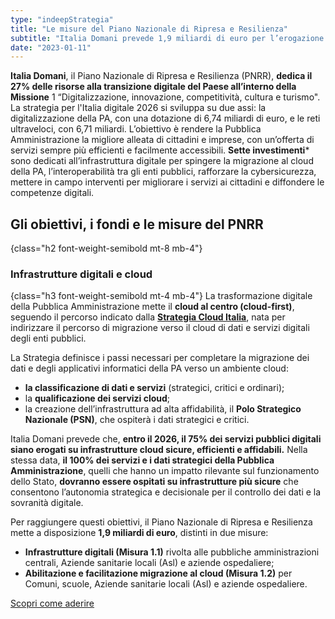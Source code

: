 ```yaml
---
type: "indeepStrategia"
title: "Le misure del Piano Nazionale di Ripresa e Resilienza"
subtitle: "Italia Domani prevede 1,9 miliardi di euro per l’erogazione di servizi pubblici digitali su infrastrutture cloud sicure, efficienti e affidabili."
date: "2023-01-11"
---
```


**Italia Domani**, il Piano Nazionale di Ripresa e Resilienza (PNRR), **dedica il 27% delle risorse alla transizione digitale del Paese all’interno della Missione** 1 “Digitalizzazione, innovazione, competitività, cultura e turismo". La strategia per l'Italia digitale 2026 si sviluppa su due assi: la digitalizzazione della PA, con una dotazione di 6,74 miliardi di euro, e le reti ultraveloci, con 6,71 miliardi.
L’obiettivo è rendere la Pubblica Amministrazione la migliore alleata di cittadini e imprese, con un’offerta di servizi sempre più efficienti e facilmente accessibili. **Sette investimenti*** sono dedicati all’infrastruttura digitale per spingere la migrazione al cloud della PA, l’interoperabilità tra gli enti pubblici, rafforzare la cybersicurezza, mettere in campo interventi per migliorare i servizi ai cittadini e diffondere le competenze digitali.

## Gli obiettivi, i fondi e le misure del PNRR
{class="h2 font-weight-semibold mt-8 mb-4"}

### Infrastrutture digitali e cloud
{class="h3 font-weight-semibold mt-4 mb-4"}
La trasformazione digitale della Pubblica Amministrazione mette il **cloud al centro (cloud-first)**, seguendo il percorso indicato dalla [**Strategia Cloud Italia**](/strategia-cloud-pa), nata per indirizzare il percorso di migrazione verso il cloud di dati e servizi digitali degli enti pubblici.

La Strategia definisce i passi necessari per completare la migrazione dei dati e degli applicativi informatici della PA verso un ambiente cloud: 
- **la classificazione di dati e servizi** (strategici, critici e ordinari);
- la **qualificazione dei servizi cloud**; 
- la creazione dell’infrastruttura ad alta affidabilità, il **Polo Strategico Nazionale (PSN)**, che ospiterà i dati strategici e critici.

Italia Domani prevede che, **entro il 2026, il 75% dei servizi pubblici digitali siano erogati su infrastrutture cloud sicure, efficienti e affidabili.** Nella stessa data, **il 100% dei servizi e i dati strategici della Pubblica Amministrazione**, quelli che hanno un impatto rilevante sul funzionamento dello Stato, **dovranno essere ospitati su infrastrutture più sicure** che consentono l’autonomia strategica e decisionale per il controllo dei dati e la sovranità digitale.

Per raggiungere questi obiettivi, il Piano Nazionale di Ripresa e Resilienza mette a disposizione **1,9 miliardi di euro**, distinti in due misure:
- **Infrastrutture digitali (Misura 1.1)** rivolta alle pubbliche amministrazioni centrali, Aziende sanitarie locali (Asl) e aziende ospedaliere;
- **Abilitazione e facilitazione migrazione al cloud (Misura 1.2)** per Comuni, scuole, Aziende sanitarie locali (Asl) e aziende ospedaliere.

<div class="col-12 text-center mt-3 mb-5">
<a href="/programma-abilitazione-cloud/candidarsi-agli-avvisi-del-pnrr" class="btn btn-primary" target="_blank">Scopri come aderire</a>
</div>

